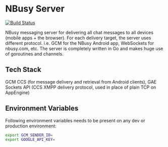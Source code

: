 NBusy Server
============

[![Build Status](https://travis-ci.org/nbusy/nbusy-server.svg?branch=master)](https://travis-ci.org/nbusy/nbusy-server)

NBusy messaging server for delivering all chat messages to all devices (mobile apps + the browser). For each delivery target, the server uses different protocol. i.e. GCM for the NBusy Android app, WebSockets for nbusy.com, etc. The server is completely written in Go and makes huge use of goroutines and channels.

## Tech Stack
GCM CCS (for message delivery and retrieval from Android clients), GAE Sockets API (CCS XMPP delivery protocol, used in place of plain TCP on AppEngine)

## Environment Variables
Following environment variables needs to be present on any dev or production environment:

```bash
export GCM_SENDER_ID=
export GOOGLE_API_KEY=
```